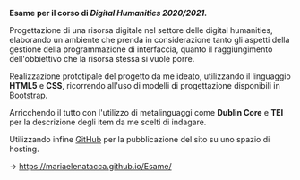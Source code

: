 <b>Esame per il corso di <i>Digital Humanities 2020/2021.</i></b>
<p>Progettazione di una risorsa digitale nel settore delle digital humanities, elaborando un ambiente che prenda in considerazione tanto gli aspetti della gestione della programmazione di interfaccia, quanto il raggiungimento dell'obbiettivo che la risorsa stessa si vuole porre.</p>
<p>Realizzazione prototipale del progetto da me ideato, utilizzando il linguaggio <b>HTML5</b> e <b>CSS</b>, ricorrendo all'uso di modelli di progettazione disponibili in <a href="https://getbootstrap.com/">Bootstrap<a>.</p> <p>Arricchendo il tutto con l'utilizzo di metalinguaggi come <b>Dublin Core</b> e <b>TEI</b> per la descrizione degli item da me scelti di indagare.</p>
<p>Utilizzando infine <a href="https://github.com/">GitHub</a> per la pubblicazione del sito su uno spazio di hosting.</p>
<p>&rarr; <a href="https://mariaelenatacca.github.io/Esame/">https://mariaelenatacca.github.io/Esame/</a></p>
